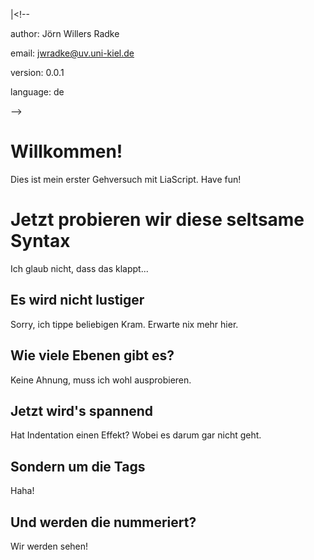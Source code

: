 |<!--

author: Jörn Willers Radke

email: jwradke@uv.uni-kiel.de

version: 0.0.1

language: de

-->

# Willkommen!
  Dies ist mein erster Gehversuch mit LiaScript. Have fun!
  
  Jetzt probieren wir diese seltsame Syntax
  =========================================
  
  Ich glaub nicht, dass das klappt...

## Es wird nicht lustiger
  
  Sorry, ich tippe beliebigen Kram. Erwarte nix mehr hier.

## Wie viele Ebenen gibt es?
  Keine Ahnung, muss ich wohl ausprobieren.

## Jetzt wird's spannend
  Hat Indentation einen Effekt? Wobei es darum gar nicht geht.
  
## Sondern um die Tags
  Haha!
  
## Und werden die nummeriert?
Wir werden sehen!
